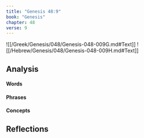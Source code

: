 ```yaml
---
title: "Genesis 48:9"
book: "Genesis"
chapter: 48
verse: 9
---
```

![[/Greek/Genesis/048/Genesis-048-009G.md#Text]]
![[/Hebrew/Genesis/048/Genesis-048-009H.md#Text]]

## Analysis

#### Words

#### Phrases

#### Concepts

## Reflections
